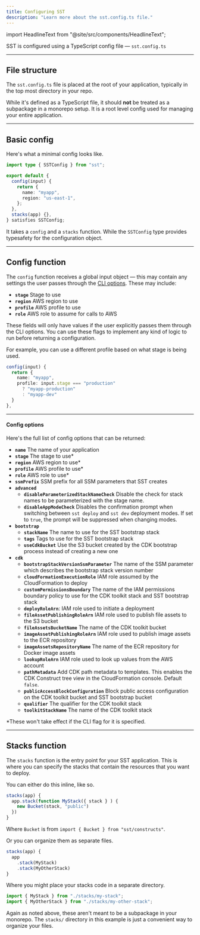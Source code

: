 ```yaml
---
title: Configuring SST
description: "Learn more about the sst.config.ts file."
---
```


import HeadlineText from "@site/src/components/HeadlineText";

<HeadlineText>

SST is configured using a TypeScript config file — `sst.config.ts`

</HeadlineText>

---

## File structure

The `sst.config.ts` file is placed at the root of your application, typically in the top most directory in your repo.

While it's defined as a TypeScript file, it should **not** be treated as a subpackage in a monorepo setup. It is a root level config used for managing your entire application.

---

## Basic config

Here's what a minimal config looks like.

```ts title="sst.config.ts"
import type { SSTConfig } from "sst";

export default {
  config(input) {
    return {
      name: "myapp",
      region: "us-east-1",
    };
  },
  stacks(app) {},
} satisfies SSTConfig;
```

It takes a `config` and a `stacks` function. While the `SSTConfig` type provides typesafety for the configuration object.

---

## Config function

The `config` function receives a global input object — this may contain any settings the user passes through the [CLI options](packages/sst.md#global-options). These may include:

- **`stage`** Stage to use
- **`region`** AWS region to use
- **`profile`** AWS profile to use
- **`role`** AWS role to assume for calls to AWS

These fields will only have values if the user explicitly passes them through the CLI options. You can use these flags to implement any kind of logic to run before returning a configuration.

For example, you can use a different profile based on what stage is being used.

```ts
config(input) {
  return {
    name: "myapp",
    profile: input.stage === "production"
      ? "myapp-production"
      : "myapp-dev"
  }
},
```

---

#### Config options

Here's the full list of config options that can be returned:

- **`name`** The name of your application
- **`stage`** The stage to use\*
- **`region`** AWS region to use\*
- **`profile`** AWS profile to use\*
- **`role`** AWS role to use\*
- **`ssmPrefix`** SSM prefix for all SSM parameters that SST creates
- **`advanced`**
  - **`disableParameterizedStackNameCheck`** Disable the check for stack names to be parameterized with the stage name.
  - **`disableAppModeCheck`** Disables the confirmation prompt when switching between `sst deploy` and `sst dev` deployment modes. If set to `true`, the prompt will be suppressed when changing modes.
- **`bootstrap`**
  - **`stackName`** The name to use for the SST bootstrap stack
  - **`tags`** Tags to use for the SST bootstrap stack
  - **`useCdkBucket`** Use the S3 bucket created by the CDK bootstrap process instead of creating a new one
- **`cdk`**
  - **`bootstrapStackVersionSsmParameter`** The name of the SSM parameter which describes the bootstrap stack version number
  - **`cloudFormationExecutionRole`** IAM role assumed by the CloudFormation to deploy
  - **`customPermissionsBoundary`** The name of the IAM permissions boundary policy to use for the CDK toolkit stack and SST bootstrap stack
  - **`deployRoleArn`**: IAM role used to initiate a deployment
  - **`fileAssetPublishingRoleArn`** IAM role used to publish file assets to the S3 bucket
  - **`fileAssetsBucketName`** The name of the CDK toolkit bucket
  - **`imageAssetPublishingRoleArn`** IAM role used to publish image assets to the ECR repository
  - **`imageAssetsRepositoryName`** The name of the ECR repository for Docker image assets
  - **`lookupRoleArn`** IAM role used to look up values from the AWS account
  - **`pathMetadata`** Add CDK path metadata to templates. This enables the CDK Construct tree view in the CloudFormation console. Default `false`.
  - **`publicAccessBlockConfiguration`** Block public access configuration on the CDK toolkit bucket and SST bootstrap bucket
  - **`qualifier`** The qualifier for the CDK toolkit stack
  - **`toolkitStackName`** The name of the CDK toolkit stack

\*These won't take effect if the CLI flag for it is specified.

---

## Stacks function

The `stacks` function is the entry point for your SST application. This is where you can specify the stacks that contain the resources that you want to deploy.

You can either do this inline, like so.

```ts
stacks(app) {
  app.stack(function MyStack({ stack } ) {
    new Bucket(stack, "public")
  })
}
```

Where `Bucket` is from `import { Bucket } from "sst/constructs"`.

Or you can organize them as separate files.

```ts title="sst.config.ts"
stacks(app) {
  app
    .stack(MyStack)
    .stack(MyOtherStack)
}
```

Where you might place your stacks code in a separate directory.

```ts
import { MyStack } from "./stacks/my-stack";
import { MyOtherStack } from "./stacks/my-other-stack";
```

Again as noted above, these aren't meant to be a subpackage in your monorepo. The `stacks/` directory in this example is just a convenient way to organize your files.
